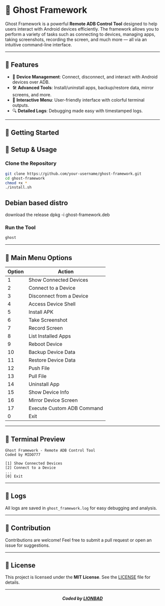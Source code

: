 # 👻 Ghost Framework

Ghost Framework is a powerful **Remote ADB Control Tool** designed to help users interact with Android devices efficiently. The framework allows you to perform a variety of tasks such as connecting to devices, managing apps, taking screenshots, recording the screen, and much more — all via an intuitive command-line interface.

---

## 🎯 Features
- 📱 **Device Management**: Connect, disconnect, and interact with Android devices over ADB.
- 🛠 **Advanced Tools**: Install/uninstall apps, backup/restore data, mirror screens, and more.
- 📜 **Interactive Menu**: User-friendly interface with colorful terminal outputs.
- 🔍 **Detailed Logs**: Debugging made easy with timestamped logs.

---

## 🚀 Getting Started

## 🔧 Setup & Usage

### Clone the Repository
```bash
git clone https://github.com/your-username/ghost-framework.git
cd ghost-framework
chmod +x *
./install.sh
```

## Debian based distro
download the release
dpkg -i ghost-framework.deb

### Run the Tool
```bash
ghost
```

---

## 📜 Main Menu Options

| **Option** | **Action**                   |
|------------|------------------------------|
| 1          | Show Connected Devices       |
| 2          | Connect to a Device          |
| 3          | Disconnect from a Device     |
| 4          | Access Device Shell          |
| 5          | Install APK                  |
| 6          | Take Screenshot              |
| 7          | Record Screen                |
| 8          | List Installed Apps          |
| 9          | Reboot Device                |
| 10         | Backup Device Data           |
| 11         | Restore Device Data          |
| 12         | Push File                    |
| 13         | Pull File                    |
| 14         | Uninstall App                |
| 15         | Show Device Info             |
| 16         | Mirror Device Screen         |
| 17         | Execute Custom ADB Command   |
| 0          | Exit                         |

---

## 🗼 Terminal Preview

```plaintext
Ghost Framework - Remote ADB Control Tool
Coded by MIDO777

[1] Show Connected Devices
[2] Connect to a Device
...
[0] Exit
```

---

## 💂 Logs

All logs are saved in `ghost_framework.log` for easy debugging and analysis.

---

## 🤝 Contribution
Contributions are welcome! Feel free to submit a pull request or open an issue for suggestions.

---

## 📄 License
This project is licensed under the **MIT License**. See the [LICENSE](LICENSE) file for details.

---

#### *<p align="center"> Coded by <a href="https://github.com/Midohajhouj">LIONBAD</a> </p>*


